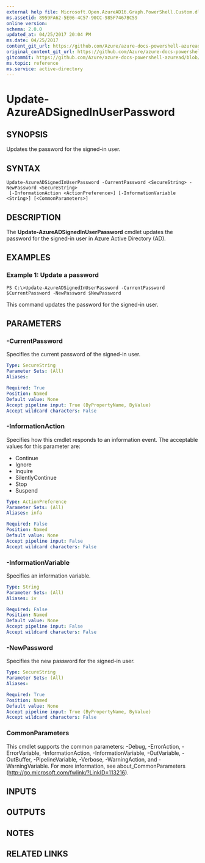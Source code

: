 ```yaml
---
external help file: Microsoft.Open.AzureAD16.Graph.PowerShell.Custom.dll-Help.xml
ms.assetid: 8959FA62-5E06-4C57-90CC-985F7467BC59
online version:
schema: 2.0.0
updated_at: 04/25/2017 20:04 PM
ms.date: 04/25/2017
content_git_url: https://github.com/Azure/azure-docs-powershell-azuread/blob/VinceSmith-patch-1/Azure%20AD%20Cmdlets/AzureAD/v2preview/Update-AzureADSignedInUserPassword.md
original_content_git_url: https://github.com/Azure/azure-docs-powershell-azuread/blob/VinceSmith-patch-1/Azure%20AD%20Cmdlets/AzureAD/v2preview/Update-AzureADSignedInUserPassword.md
gitcommit: https://github.com/Azure/azure-docs-powershell-azuread/blob/c5cc449ee6e2b805fc85a9e05130b06b10899f67
ms.topic: reference
ms.service: active-directory
---
```


# Update-AzureADSignedInUserPassword

## SYNOPSIS
Updates the password for the signed-in user.

## SYNTAX

```
Update-AzureADSignedInUserPassword -CurrentPassword <SecureString> -NewPassword <SecureString>
 [-InformationAction <ActionPreference>] [-InformationVariable <String>] [<CommonParameters>]
```

## DESCRIPTION
The **Update-AzureADSignedInUserPassword** cmdlet updates the password for the signed-in user in Azure Active Directory (AD).

## EXAMPLES

### Example 1: Update a password
```
PS C:\>Update-AzureADSignedInUserPassword -CurrentPassword $CurrentPassword -NewPassword $NewPassword
```

This command updates the password for the signed-in user.

## PARAMETERS

### -CurrentPassword
Specifies the current password of the signed-in user.

```yaml
Type: SecureString
Parameter Sets: (All)
Aliases: 

Required: True
Position: Named
Default value: None
Accept pipeline input: True (ByPropertyName, ByValue)
Accept wildcard characters: False
```

### -InformationAction
Specifies how this cmdlet responds to an information event. The acceptable values for this parameter are:

- Continue
- Ignore
- Inquire
- SilentlyContinue
- Stop
- Suspend

```yaml
Type: ActionPreference
Parameter Sets: (All)
Aliases: infa

Required: False
Position: Named
Default value: None
Accept pipeline input: False
Accept wildcard characters: False
```

### -InformationVariable
Specifies an information variable.

```yaml
Type: String
Parameter Sets: (All)
Aliases: iv

Required: False
Position: Named
Default value: None
Accept pipeline input: False
Accept wildcard characters: False
```

### -NewPassword
Specifies the new password for the signed-in user.

```yaml
Type: SecureString
Parameter Sets: (All)
Aliases: 

Required: True
Position: Named
Default value: None
Accept pipeline input: True (ByPropertyName, ByValue)
Accept wildcard characters: False
```

### CommonParameters
This cmdlet supports the common parameters: -Debug, -ErrorAction, -ErrorVariable, -InformationAction, -InformationVariable, -OutVariable, -OutBuffer, -PipelineVariable, -Verbose, -WarningAction, and -WarningVariable. For more information, see about_CommonParameters (http://go.microsoft.com/fwlink/?LinkID=113216).

## INPUTS

## OUTPUTS

## NOTES

## RELATED LINKS

